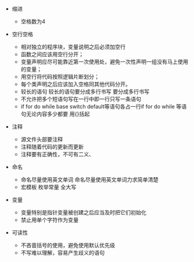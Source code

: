 + 缩进
  + 空格数为4
+ 空行空格
    + 相对独立的程序块，变量说明之后必须加空行
	+ 函数之间应该用空行分开；
	+ 变量声明应尽可能靠近第一次使用处，避免一次性声明一组没有马上使用的变量；
	+ 用空行将代码按照逻辑片断划分；
	+ 每个类声明之后应该加入空格同其他代码分开。
	+ 较长的语句 较长的语句要分成多行书写 要分成多行书写
	+ 不允许把多个短语句写在一行中即一行只写一条语句
	+ if for do while base switch default等语句各占一行if for do while 等语句无论内容多少都要 用{}括起

+ 注释
	+ 源文件头部要注释
	+ 注释随着代码的更新而更新
	+ 注释要有正确性，不可有二义、

+ 命名
	+ 命名尽量使用英文单词 命名尽量使用英文单词力求简单清楚
	+ 宏模板 枚举常量 全大写

+ 变量
	+ 变量特别是指针变量被创建之后应当及时把它们初始化
	+ 禁止用单个字符作为变量

+ 可读性
	+ 不吝啬括号的使用，避免使用默认优先级
	+ 不写难以理解，容易产生歧义的语句